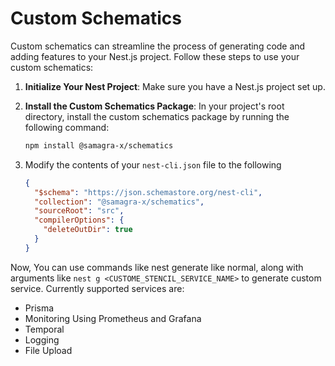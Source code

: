 # Custom Schematics

Custom schematics can streamline the process of generating code and adding features to your Nest.js project. Follow these steps to use your custom schematics:

1. **Initialize Your Nest Project**: Make sure you have a Nest.js project set up.

2. **Install the Custom Schematics Package**: In your project's root directory, install the custom schematics package by running the following command:

   ```sh
   npm install @samagra-x/schematics
   ```

3. Modify the contents of your `nest-cli.json` file to the following

   ```json
   {
     "$schema": "https://json.schemastore.org/nest-cli",
     "collection": "@samagra-x/schematics",
     "sourceRoot": "src",
     "compilerOptions": {
       "deleteOutDir": true
     }
   }
   ```

Now, You can use commands like nest generate like normal, along with arguments like `nest g <CUSTOME_STENCIL_SERVICE_NAME>` to generate custom service.
Currently supported services are:
- Prisma
- Monitoring Using Prometheus and Grafana
- Temporal
- Logging
- File Upload
